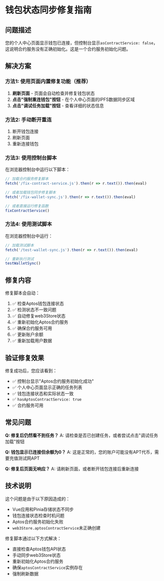 # 钱包状态同步修复指南

## 问题描述
您的个人中心页面显示钱包已连接，但控制台显示`asContractService: false`，这说明合约服务没有正确初始化。这是一个合约服务初始化问题。

## 解决方案

### 方法1: 使用页面内置修复功能（推荐）

1. **刷新页面** - 页面会自动检查并修复钱包状态
2. **点击"强制重连钱包"按钮** - 在个人中心页面的IPFS数据同步区域
3. **点击"调试任务加载"按钮** - 查看详细的状态信息

### 方法2: 手动断开重连

1. 断开钱包连接
2. 刷新页面
3. 重新连接钱包

### 方法3: 使用控制台脚本

在浏览器控制台中运行以下脚本：

```javascript
// 加载合约服务修复脚本
fetch('/fix-contract-service.js').then(r => r.text()).then(eval)

// 或者加载钱包同步修复脚本
fetch('/fix-wallet-sync.js').then(r => r.text()).then(eval)

// 或者直接运行修复函数
fixContractService()
```

### 方法4: 使用测试脚本

在浏览器控制台中运行：

```javascript
// 加载测试脚本
fetch('/test-wallet-sync.js').then(r => r.text()).then(eval)

// 重新执行测试
testWalletSync()
```

## 修复内容

修复脚本会自动：

1. ✅ 检查Aptos钱包连接状态
2. ✅ 检测状态不一致问题
3. ✅ 自动修复web3Store状态
4. ✅ 重新初始化Aptos合约服务
5. ✅ 确保合约服务可用
6. ✅ 更新账户余额
7. ✅ 重新加载用户数据

## 验证修复效果

修复成功后，您应该看到：

- ✅ 控制台显示"Aptos合约服务初始化成功"
- ✅ 个人中心页面显示正确的任务列表
- ✅ 钱包连接状态和实际状态一致
- ✅ `hasAptosContractService: true`
- ✅ 合约服务可用

## 常见问题

**Q: 修复后仍然看不到任务？**
A: 请检查是否已创建任务，或者尝试点击"调试任务加载"按钮

**Q: 钱包显示已连接但余额为0？**
A: 这是正常的，您的账户可能没有APT代币，需要充值测试网APT

**Q: 修复后页面无响应？**
A: 请刷新页面，或者断开钱包连接后重新连接

## 技术说明

这个问题是由于以下原因造成的：
- Vue应用和Pinia存储状态不同步
- 钱包连接状态检查时机问题
- Aptos合约服务初始化失败
- `web3Store.aptosContractService`未正确创建

修复脚本通过以下方式解决：
- 直接检查Aptos钱包API状态
- 手动同步web3Store状态
- 重新初始化Aptos合约服务
- 确保`aptosContractService`实例存在
- 强制刷新数据 